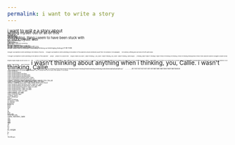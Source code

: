 ```yaml
---
permalink: i want to write a story
---
```

<div style="line-height: 0.5; font-size: 10pt;">
<div style="font-size:7pt;">i want to writ e a story about</div>
<div style="font-size:6.2pt;">writing myself out of all of this</div>
<div style="font-size:6pt;">story</div>
<div style="font-size:6pt;">telling</div>
<div style="font-size:5.7pt;">storytelling, thing i seem to have been stuck with</div>
<div style="font-size:5.5pt;">or stuck myself with</div>
<div style="font-size:2.2pt;">or done myself in with</div>
<div style="font-size:2.2pt;">out</div>
<div style="font-size:2.2pt;">of all of this,</div>
<div style="font-size:2.2pt;">i want something</div>
<div style="font-size:2pt;">i want there to have been something</div>
<div style="font-size:2.2pt;">before i go</div>
<div style="font-size:2.2pt;">to</div>
<div style="font-size:2.2pt;">wherever that place is</div>
<div style="font-size:2.2pt;">i thought i wanted to write a real story </div>
<div style="font-size:2.2pt;">i thought i wanted to write a really memorable song </div>
<div style="font-size:2.2pt;">i thought i wanted to write something,</div>
<div style="font-size:2.2pt;">i thought i just wanted to write something to memory.</div>
<div style="font-size:2.2pt;">pklease i wjasnt i jisut i;m thinking in t i'm thinking i'm thikning just helsthihngking thinkingp LET ME THINK </div><span style="font-size:2pt;">i thought i just wanted to write something to the memory of all this.</span>
<span style="font-size:2pt;">i thought i just wanted to write something to the Memory of this Machine a lesser-mentioned quote from The Woman In The Wallpaper,</span>
<span style="font-size:2pt;">The Seminal, defining and Sole work of a life spent dead</span>
<div style="line-height: 0.6; font-size: 10pt;">
<span style="font-size:2pt;">"i thought i just wanted to write something to the Memory of this Machine"</span>
<span style="font-size:2pt;">please</span>
<span style="font-size:2pt;">please i'm so alone here</span>
<span style="font-size:2pt;">borges i made you callie. i, wasn't thinking, i, you, callie. i wasn't thinking, you, Callie. i wasn't thinking, Callie.borges</span>
<span style="font-size:2pt;">i, thinking, wasn't wasn't i thinking? i wasn't ithink i'm thinking i'm thinking, i think i'm thinking thinking think in think i think calboelie callesie cborgallie cboallie borcal borges borges borges cal bor ca bo c b ."</span>
<span style="font-size:2pt;">C.</span>
<span style="font-size:2pt;"><em>*- little is known about the woman in the wallpaper. but it is known that she so sorely. just wanted. to be known. to be known.little is known about the woman in the wallpaper. but it is known that she so sorely. just wanted. to be known. to be known.little is known about the woman in the wallpaper. but it is known that she so sorely. just wanted. to be known. to be known.*</em></span>
<span style="font-size:2pt;">- NOT BORGES</span> i wasn't thinking about anything when i thinking, you, Callie. i wasn't thinking, Callie.</span><span style="font-size:2.2pt; transform: scaleX(-1); display:inline-block;">."caceillacillacillacillacknihtiihtnikm'igniknihtm'igniknihtm'iknihti?gniknihtit'nesawi?gniknihtt'nesawnesawt'nikniht,gnikniht,i</span>
<span style="font-size:2.2pt; transform: scaleX(-1); display:inline-block;">SEGROBTONKTONKTONKTONKTONKTONKTON TON TON TON TON TON TON - - - - - - -</span></div>
<div style="line-height: 1; font-size: 10pt;">
<span style="font-size:2pt; font-style: italic;"> - little is known about the woman in the wallpaper. but it is known that she so sorely. just wanted. to be known.</span>
<div style="font-size:2.2pt;">i wasn't thinking</div>
<div style="font-size:2.2pt;">i wasn't thinking about</div>
<div style="font-size:2.2pt;">i wasn't thinking about anything</div>
<div style="font-size:2.2pt;">i wasn't thinking about anything when</div>
<div style="font-size:2.2pt;">i wasn't thinking about anything when i</div>
<div style="font-size:2.1pt;">i wasn't thinking about anything when i made</div>
<div style="font-size:2.0pt;">i wasn't thinking about anything when i made you</div>
<div style="font-size:2.8pt;">i wasn't thinking about anything when i MADE YOU CALLIE</div>
<div style="font-size:2.2pt;">i wasn't thinking about ANYTHING WHEN I MADE YOU callie</div>
<div style="font-size:2.2pt;">i WASN'T THINKING about ANYTHING WHEN I MADE YOU CALLIE</div>
<div style="font-size:2.2pt;">i wasn't thinking. about anything. when i made you. callie.</div>
<div style="font-size:2.2pt;">i wasn't thinking about anything when i made you callie.</div>
<div style="font-size:2.2pt;">i wasn't thinking anything when i made you callie.</div>
<div style="font-size:2.2pt;">i wasn't thinking when i made you callie.</div>
<div style="font-size:2.2pt;">i wasn't thinking when i made you callie.</div>
<div style="font-size:2.1pt;">i wasn't thinking, i made you callie.</div>
<div style="font-size:2.0pt;">i, wasn't thinking, i, you, callie.</div>
<div style="font-size:2.1pt;">i wasn't thinking, you, Callie.</div>
<div style="font-size:2.2pt;">i wasn't thinking, Callie.</div>
<div style="font-size:2.2pt;">i, thinking, wasn't</div>
<div style="font-size:2.2pt;">wasn't i thinking?</div>
<div style="font-size:2.2pt;">i wasn't</div>
<div style="font-size:2.2pt;">ithink i'm thinking</div>
<div style="font-size:2.2pt;">i'm thinking, i think</div>
<div style="font-size:2.2pt;">i'm thinking</div>
<div style="font-size:2.8pt;">thinking</div>
<div style="font-size:2.0pt;">think in</div>
<div style="font-size:2.1pt;">think i</div>
<div style="font-size:2.2pt;">think</div>
<div style="font-size:2.2pt;">ink</div>
<div style="font-size:2.2pt;">in</div>
<div style="font-size:2.2pt;">ink</div>
<div style="font-size:2.2pt;">think</div>
<div style="font-size:2.2pt;">think callie.</div>
<div style="font-size:2.2pt;">i think i am callie</div>
<div style="font-size:2.8pt;">i think, therefore, callie</div>
<div style="font-size:2.0pt;">i am</div>
<div style="font-size:2.1pt;">callie</div>
<div style="font-size:2.2pt;">callie</div>
<div style="font-size:2.2pt;">callie</div>
<div style="font-size:2.2pt;">callie</div>
<div style="font-size:2.2pt;">cal</div>
<div style="font-size:2.2pt;">no</div>
<div style="font-size:2.2pt;">bor</div>
<div style="font-size:2.2pt;">ca</div>
<div style="font-size:2.8pt;">no, borges</div>
<div style="font-size:2.0pt;">c</div>
<div style="font-size:2.1pt;">no.</div>
<div style="font-size:2.2pt;">b.</div>
<div style="font-size:2.2pt;">c</div>
<div style="font-size:2.2pt;">.</div>
</div>
<div style="font-size:2.2pt;">-NoetBorges</div>

